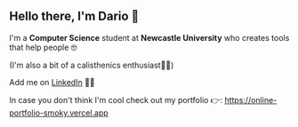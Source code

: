 ## Hello there, I'm Dario 👋
I'm a **Computer Science** student at **Newcastle University** who creates tools that help people 🤓

(I'm also a bit of a calisthenics enthusiast🤸‍♂️)

Add me on [LinkedIn](https://www.linkedin.com/in/dario-labrador-alonso-a20076243/) 🙋‍♂️ 

In case you don't think I'm cool check out my portfolio 👉: https://online-portfolio-smoky.vercel.app
